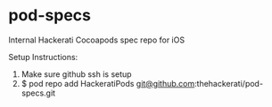 # pod-specs
Internal Hackerati Cocoapods spec repo for iOS

Setup Instructions:

1. Make sure github ssh is setup
2. $ pod repo add HackeratiPods git@github.com:thehackerati/pod-specs.git